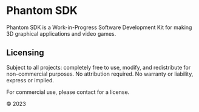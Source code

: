 # Phantom SDK
Phantom SDK is a Work-in-Progress Software Development Kit for making 3D graphical applications and video games.

## Licensing
Subject to all projects: completely free to use, modify, and redistribute for non-commercial purposes. No attribution required. No warranty or liability, express or implied.

For commercial use, please contact for a license.

&copy; 2023
